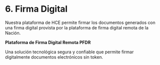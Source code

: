 # 6. Firma Digital

Nuestra plataforma de HCE permite firmar los documentos generados con una firma digital provista por la plataforma de firma digital remota de la Nación.

**Plataforma de Firma Digital Remota PFDR**

Una solución tecnológica segura y confiable que permite firmar digitalmente documentos electrónicos sin token.
